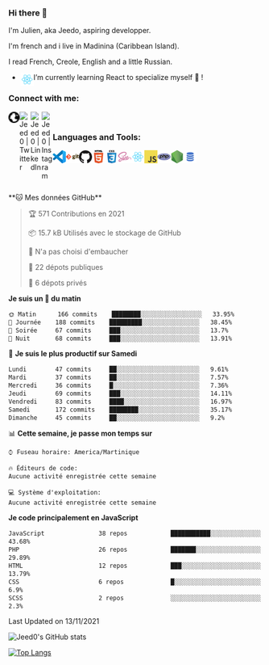 ### Hi there 👋

I'm Julien, aka Jeedo, aspiring developper. 

I'm french and i live in Madinina (Caribbean Island).

I read French, Creole, English and a little Russian.

- I’m currently learning React  <img align="left" alt="React" width="26px" src="https://raw.githubusercontent.com/github/explore/80688e429a7d4ef2fca1e82350fe8e3517d3494d/topics/react/react.png" /> to specialize myself  :dart: !

### Connect with me:

[<img align="left" alt="Jeed0" width="22px" src="https://raw.githubusercontent.com/iconic/open-iconic/master/svg/globe.svg" />][website]
[<img align="left" alt="Jeed0 | Twitter" width="22px" src="https://cdn.jsdelivr.net/npm/simple-icons@v3/icons/twitter.svg" />][twitter]
[<img align="left" alt="Jeed0 | LinkedIn" width="22px" src="https://cdn.jsdelivr.net/npm/simple-icons@v3/icons/linkedin.svg" />][linkedin]
[<img align="left" alt="Jeed0 | Instagram" width="22px" src="https://cdn.jsdelivr.net/npm/simple-icons@v3/icons/instagram.svg" />][instagram]

<br />


### Languages and Tools:

<img align="left" alt="Visual Studio Code" width="26px" src="https://raw.githubusercontent.com/github/explore/80688e429a7d4ef2fca1e82350fe8e3517d3494d/topics/visual-studio-code/visual-studio-code.png" />
<img align="left" alt="Git" width="26px" src="https://raw.githubusercontent.com/github/explore/80688e429a7d4ef2fca1e82350fe8e3517d3494d/topics/git/git.png" />
<img align="left" alt="GitHub" width="26px" src="https://raw.githubusercontent.com/github/explore/78df643247d429f6cc873026c0622819ad797942/topics/github/github.png" />
<img align="left" alt="HTML5" width="26px" src="https://raw.githubusercontent.com/github/explore/80688e429a7d4ef2fca1e82350fe8e3517d3494d/topics/html/html.png" />
<img align="left" alt="CSS3" width="26px" src="https://raw.githubusercontent.com/github/explore/80688e429a7d4ef2fca1e82350fe8e3517d3494d/topics/css/css.png" />
<img align="left" alt="Sass" width="26px" src="https://raw.githubusercontent.com/github/explore/80688e429a7d4ef2fca1e82350fe8e3517d3494d/topics/sass/sass.png" />
<img align="left" alt="React" width="26px" src="https://raw.githubusercontent.com/github/explore/80688e429a7d4ef2fca1e82350fe8e3517d3494d/topics/react/react.png" />
<img align="left" alt="JavaScript" width="26px" src="https://raw.githubusercontent.com/github/explore/80688e429a7d4ef2fca1e82350fe8e3517d3494d/topics/javascript/javascript.png" />
<img align="left" alt="Gatsby" width="26px" src="https://raw.githubusercontent.com/github/explore/e94815998e4e0713912fed477a1f346ec04c3da2/topics/php/php.png" />
<img align="left" alt="Node.js" width="26px" src="https://raw.githubusercontent.com/github/explore/80688e429a7d4ef2fca1e82350fe8e3517d3494d/topics/nodejs/nodejs.png" />
<img align="left" alt="SQL" width="26px" src="https://raw.githubusercontent.com/github/explore/80688e429a7d4ef2fca1e82350fe8e3517d3494d/topics/sql/sql.png" />

<br />
<br />
<br />
<br />
<br />
<!--START_SECTION:waka-->
**🐱 Mes données GitHub** 

> 🏆 571 Contributions en 2021
 > 
> 📦 15.7 kB Utilisés avec le stockage de GitHub 
 > 
> 🚫 N'a pas choisi d'embaucher
 > 
> 📜 22 dépots publiques 
 > 
> 🔑 6 dépots privés  
 > 
**Je suis un 🐤 du matin** 

```text
🌞 Matin      166 commits    ████████░░░░░░░░░░░░░░░░░   33.95% 
🌆 Journée    188 commits    █████████░░░░░░░░░░░░░░░░   38.45% 
🌃 Soirée     67 commits     ███░░░░░░░░░░░░░░░░░░░░░░   13.7% 
🌙 Nuit       68 commits     ███░░░░░░░░░░░░░░░░░░░░░░   13.91%

```
📅 **Je suis le plus productif sur Samedi** 

```text
Lundi        47 commits     ██░░░░░░░░░░░░░░░░░░░░░░░   9.61% 
Mardi        37 commits     ██░░░░░░░░░░░░░░░░░░░░░░░   7.57% 
Mercredi     36 commits     █░░░░░░░░░░░░░░░░░░░░░░░░   7.36% 
Jeudi        69 commits     ███░░░░░░░░░░░░░░░░░░░░░░   14.11% 
Vendredi     83 commits     ████░░░░░░░░░░░░░░░░░░░░░   16.97% 
Samedi       172 commits    ████████░░░░░░░░░░░░░░░░░   35.17% 
Dimanche     45 commits     ██░░░░░░░░░░░░░░░░░░░░░░░   9.2%

```


📊 **Cette semaine, je passe mon temps sur** 

```text
⌚︎ Fuseau horaire: America/Martinique

🔥 Éditeurs de code: 
Aucune activité enregistrée cette semaine

💻 Système d'exploitation: 
Aucune activité enregistrée cette semaine

```

**Je code principalement en JavaScript** 

```text
JavaScript               38 repos            ███████████░░░░░░░░░░░░░░   43.68% 
PHP                      26 repos            ███████░░░░░░░░░░░░░░░░░░   29.89% 
HTML                     12 repos            ███░░░░░░░░░░░░░░░░░░░░░░   13.79% 
CSS                      6 repos             █░░░░░░░░░░░░░░░░░░░░░░░░   6.9% 
SCSS                     2 repos             ░░░░░░░░░░░░░░░░░░░░░░░░░   2.3%

```



 Last Updated on 13/11/2021
<!--END_SECTION:waka-->

![Jeed0's GitHub stats](https://github-readme-stats.vercel.app/api?username=Jeed0&theme=dark&show_icons=true&count_private=true&show_icons=true&hide=issues,contribs,prs)

[![Top Langs](https://github-readme-stats.vercel.app/api/top-langs/?username=Jeed0&theme=dark&show_icons=true&layout=compact)](https://github.com/Jeed0/github-readme-stats)

<br />




<!--
**Jeed0/Jeed0** is a ✨ _special_ ✨ repository because its `README.md` (this file) appears on your GitHub profile.

Here are some ideas to get you started:

- 🔭 I’m currently working on ...
- 🌱 I’m currently learning ...
- 👯 I’m looking to collaborate on ...
- 🤔 I’m looking for help with ...
- 💬 Ask me about ...
- 📫 How to reach me: ...
- 😄 Pronouns: ...
- ⚡ Fun fact: ...
-->
[website]: https://github.com/Jeed0
[twitter]: https://twitter.com/Jeed0_io
[instagram]: https://instagram.com/jeedo.mq
[linkedin]: https://linkedin.com/in/jeed0
<!--[![Jeed0's wakatime stats](https://github-readme-stats.vercel.app/api/wakatime?username=!Jeed0)](https://github.com/Jeed0/github-readme-stats)-->
